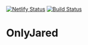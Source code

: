 [![Netlify Status](https://api.netlify.com/api/v1/badges/c0dfd432-c403-4162-880b-1046c9131297/deploy-status)](https://app.netlify.com/sites/flamboyant-volhard-2d915d/deploys)
[![Build Status](https://travis-ci.com/TheBozzz34/OnlyJared.svg?branch=main)](https://travis-ci.com/TheBozzz34/OnlyJared)

# OnlyJared
